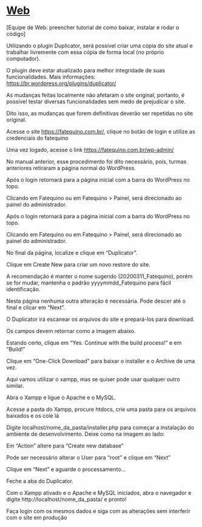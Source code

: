 # [Web](https://fatequino.com.br/construcao-do-fatequino/web/)

[Equipe de Web: preencher tutorial de como baixar, instalar e rodar o código]

Utilizando o plugin Duplicator, será possível criar uma cópia do site atual e trabalhar livremente com essa cópia de forma local (no próprio computador).

O plugin deve estar atualizado para melhor integridade de suas funcionalidades. Mais informações: https://br.wordpress.org/plugins/duplicator/

As mudanças feitas localmente não afetaram o site original, portanto, é possível testar diversas funcionalidades sem medo de prejudicar o site.

Dito isso, as mudanças que forem definitivas deverão ser repetidas no site original.

Acesse o site https://fatequino.com.br/, clique no botão de login e utilize as credenciais do fatequino

Uma vez logado, acesse o link https://fatequino.com.br/wp-admin/

No manual anterior, esse procedimento foi dito necessário, pois, turmas anteriores retiraram a página normal do WordPress.

Após o login retornará para a página inicial com a barra do WordPress no topo.

Clicando em Fatequino ou em Fatequino > Painel, será direcionado ao painel do administrador.

Após o login retornará para a página inicial com a barra do WordPress no topo.

Clicando em Fatequino ou em Fatequino > Painel, será direcionado ao painel do administrador.

No final da página, localize e clique em “Duplicator”.

Clique em Create New para criar um novo restore do site.

A recomendação é manter o nome sugerido (20200311_Fatequino), porém se for mudar, mantenha o padrão yyyymmdd_Fatequino para fácil identificação.

Nesta página nenhuma outra alteração é necessária. Pode descer até o final e clicar em “Next”.

O Duplicator irá escanear os arquivos do site e prepará-los para download.

Os campos devem retornar como a imagem abaixo.

Estando certo, clique em “Yes. Continue with the build process!” e em “Build!”

Clique em “One-Click Download” para baixar o installer e o Archive de uma vez.

Aqui vamos utilizar o xampp, mas se quiser pode usar qualquer outro similar.

Abra o Xampp e ligue o Apache e o MySQL.

Acesse a pasta do Xampp, procure htdocs, crie uma pasta para os arquivos baixados e os cole lá

Digite localhost/nome_da_pasta/installer.php para começar a instalação do ambiente de desenvolvimento. Deixe como na imagem ao lado:

Em “Action” altere para “Create new database”

Pode ser necessário alterar o User para “root” e clique em “Next”

Clique em “Next” e aguarde o processamento...

Feche a aba do Duplicator.

Com o Xampp ativado e o Apache e MySQL iniciados, abra o navegador e digite http://localhost/nome_da_pasta/ e pronto!

Faça login com os mesmos dados e siga com as alterações sem interferir com o site em produção

